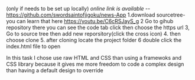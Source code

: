 (only if needs to be set up locally)
*online link is available* -- https://github.com/swordsaintofjigoku/news-App
1.download sourcetree- you can learn that here https://youtu.be/C6cRSJayS_g
2 Go to gihub repository there you can see the code tab click then choose the https url
3, Go to source tree then add new reporsitory(click the cross icon)
4. then choose clone 
5. after cloning locate the project folder
6 double click the index.html file to open

In this task I chose use raw HTML and CSS than using a framewoks and CSS library because it gives me more freedom to code a complex design than having a default design to override


